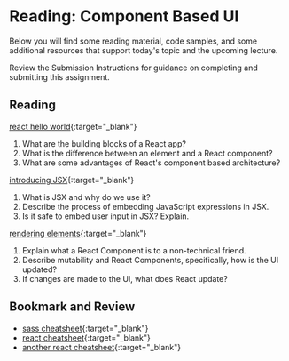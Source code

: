 # Reading: Component Based UI

Below you will find some reading material, code samples, and some additional resources that support today's topic and the upcoming lecture.

Review the Submission Instructions for guidance on completing and submitting this assignment.

## Reading

[react hello world](https://facebook.github.io/react/docs/hello-world.html){:target="_blank"}

1. What are the building blocks of a React app?
1. What is the difference between an element and a React component?
1. What are some advantages of React's component based architecture? 

[introducing JSX](https://facebook.github.io/react/docs/introducing-jsx.html){:target="_blank"}

1. What is JSX and why do we use it?
1. Describe the process of embedding JavaScript expressions in JSX.
1. Is it safe to embed user input in JSX?  Explain.

[rendering elements](https://facebook.github.io/react/docs/rendering-elements.html){:target="_blank"}

1. Explain what a React Component is to a non-technical friend.
1. Describe mutability and React Components, specifically, how is the UI updated?
1. If changes are made to the UI, what does React update?

## Bookmark and Review

- [sass cheatsheet](https://devhints.io/sass){:target="_blank"}
- [react cheatsheet](https://devhints.io/react){:target="_blank"}
- [another react cheatsheet](https://reactcheatsheet.com/){:target="_blank"}
